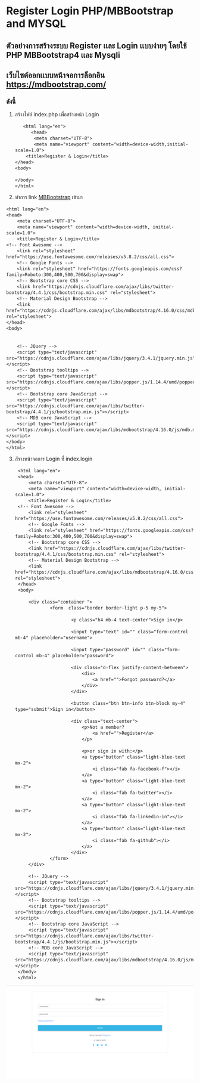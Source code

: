 # Register Login PHP/MBBootstrap and MYSQL
## ตัวอย่างการสร้างระบบ Register เเละ Login เเบบง่ายๆ โดยใช้ PHP MBBootstrap4 เเละ Mysqli
## เว็บไซต์ออกเเบบหน้าจอการล็อกอิน https://mdbootstrap.com/
### ดังนี้
 1. สร้างไฟล์ index.php เพื่อสร้างหน้า Login
       <!DOCTYPE html>
           <html lang="en">
              <head>
               <meta charset="UTF-8">
               <meta name="viewport" content="width=device-width,initial-scale=1.0">
            <title>Register & Login</title>
        </head>
        <body>
            
        </body>
        </html>

2. ทำการ link [MBBootstrap](https://mdbootstrap.com/md-bootstrap-cdn/) เข้ามา

<!DOCTYPE html>
    <html lang="en">
    <head>
        <meta charset="UTF-8">
        <meta name="viewport" content="width=device-width, initial-scale=1.0">
        <title>Register & Login</title>
    <!-- Font Awesome -->
        <link rel="stylesheet" href="https://use.fontawesome.com/releases/v5.8.2/css/all.css">
        <!-- Google Fonts -->
        <link rel="stylesheet" href="https://fonts.googleapis.com/css?family=Roboto:300,400,500,700&display=swap">
        <!-- Bootstrap core CSS -->
        <link href="https://cdnjs.cloudflare.com/ajax/libs/twitter-bootstrap/4.4.1/css/bootstrap.min.css" rel="stylesheet">
        <!-- Material Design Bootstrap -->
        <link href="https://cdnjs.cloudflare.com/ajax/libs/mdbootstrap/4.16.0/css/mdb.min.css" rel="stylesheet">
    </head>
    <body>

        
        <!-- JQuery -->
        <script type="text/javascript" src="https://cdnjs.cloudflare.com/ajax/libs/jquery/3.4.1/jquery.min.js"></script>
        <!-- Bootstrap tooltips -->
        <script type="text/javascript" src="https://cdnjs.cloudflare.com/ajax/libs/popper.js/1.14.4/umd/popper.min.js"></script>
        <!-- Bootstrap core JavaScript -->
        <script type="text/javascript" src="https://cdnjs.cloudflare.com/ajax/libs/twitter-bootstrap/4.4.1/js/bootstrap.min.js"></script>
        <!-- MDB core JavaScript -->
        <script type="text/javascript" src="https://cdnjs.cloudflare.com/ajax/libs/mdbootstrap/4.16.0/js/mdb.min.js"></script>
    </body>
    </html>

3. ส้รางหน้าจอการ Login ที่ index.login
    <!DOCTYPE html>
        <html lang="en">
        <head>
            <meta charset="UTF-8">
            <meta name="viewport" content="width=device-width, initial-scale=1.0">
            <title>Register & Login</title>
        <!-- Font Awesome -->
            <link rel="stylesheet" href="https://use.fontawesome.com/releases/v5.8.2/css/all.css">
            <!-- Google Fonts -->
            <link rel="stylesheet" href="https://fonts.googleapis.com/css?family=Roboto:300,400,500,700&display=swap">
            <!-- Bootstrap core CSS -->
            <link href="https://cdnjs.cloudflare.com/ajax/libs/twitter-bootstrap/4.4.1/css/bootstrap.min.css" rel="stylesheet">
            <!-- Material Design Bootstrap -->
            <link href="https://cdnjs.cloudflare.com/ajax/libs/mdbootstrap/4.16.0/css/mdb.min.css" rel="stylesheet">
        </head>
        <body>

            <div class="container ">
                    <form  class="border border-light p-5 my-5">

                            <p class="h4 mb-4 text-center">Sign in</p>

                            <input type="text" id="" class="form-control mb-4" placeholder="username">

                            <input type="password" id="" class="form-control mb-4" placeholder="password">

                            <div class="d-flex justify-content-between">
                                <div>
                                    <a href="">Forgot password?</a>
                                </div>
                            </div>

                            <button class="btn btn-info btn-block my-4" type="submit">Sign in</button>

                            <div class="text-center">
                                <p>Not a member?
                                    <a href="">Register</a>
                                </p>

                                <p>or sign in with:</p>
                                <a type="button" class="light-blue-text mx-2">
                                    <i class="fab fa-facebook-f"></i>
                                </a>
                                <a type="button" class="light-blue-text mx-2">
                                    <i class="fab fa-twitter"></i>
                                </a>
                                <a type="button" class="light-blue-text mx-2">
                                    <i class="fab fa-linkedin-in"></i>
                                </a>
                                <a type="button" class="light-blue-text mx-2">
                                    <i class="fab fa-github"></i>
                                </a>
                            </div>
                    </form>
            </div>
            
            <!-- JQuery -->
            <script type="text/javascript" src="https://cdnjs.cloudflare.com/ajax/libs/jquery/3.4.1/jquery.min.js"></script>
            <!-- Bootstrap tooltips -->
            <script type="text/javascript" src="https://cdnjs.cloudflare.com/ajax/libs/popper.js/1.14.4/umd/popper.min.js"></script>
            <!-- Bootstrap core JavaScript -->
            <script type="text/javascript" src="https://cdnjs.cloudflare.com/ajax/libs/twitter-bootstrap/4.4.1/js/bootstrap.min.js"></script>
            <!-- MDB core JavaScript -->
            <script type="text/javascript" src="https://cdnjs.cloudflare.com/ajax/libs/mdbootstrap/4.16.0/js/mdb.min.js"></script>
        </body>
        </html>

![Image Alt](images/login.png)